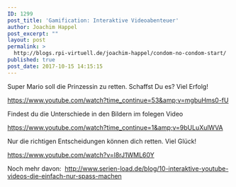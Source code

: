 ```yaml
---
ID: 1299
post_title: 'Gamification: Interaktive Videoabenteuer'
author: Joachim Happel
post_excerpt: ""
layout: post
permalink: >
  http://blogs.rpi-virtuell.de/joachim-happel/condom-no-condom-start/
published: true
post_date: 2017-10-15 14:15:15
---
```

Super Mario soll die Prinzessin zu retten. Schaffst Du es? Viel Erfolg!

https://www.youtube.com/watch?time_continue=53&amp;v=mgbuHms0-fU

Findest du die Unterschiede in den Bildern im folegen Video

https://www.youtube.com/watch?time_continue=1&amp;v=9bULuXulWVA

Nur die richtigen Entscheidungen können dich retten. Viel Glück!

https://www.youtube.com/watch?v=l8rJ1WML60Y

Noch mehr davon:  <a href="http://www.serien-load.de/blog/10-interaktive-youtube-videos-die-einfach-nur-spass-machen/">http://www.serien-load.de/blog/10-interaktive-youtube-videos-die-einfach-nur-spass-machen</a>

&nbsp;